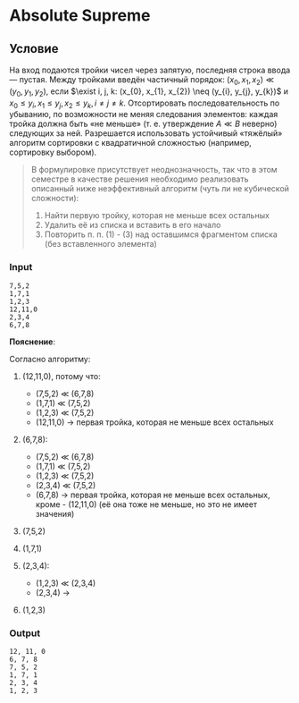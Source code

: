 # Absolute Supreme

## Условие

На вход подаются тройки чисел через запятую, последняя строка ввода — пустая. Между тройками введён частичный порядок: $(x_{0}, x_{1}, x_{2}) \ll (y_{0}, y_{1}, y_{2})$, если $\exist i, j, k: (x_{0}, x_{1}, x_{2}) \neq (y_{i}, y_{j}, y_{k})$ и $x_{0} \leq y_{i}, x_{1} \leq y_{j}, x_{2} \leq y_{k}, i \neq j \neq k$. Отсортировать последовательность по убыванию, по возможности не меняя следования элементов: каждая тройка должна быть «не меньше» (т. е. утверждение $A \ll B$ неверно) следующих за ней. Разрешается использовать устойчивый «тяжёлый» алгоритм
сортировки с квадратичной сложностью (например, сортировку выбором).

> В формулировке присутствует неоднозначность, так что в этом семестре в качестве решения необходимо реализовать описанный ниже неэффективный алгоритм (чуть ли не кубической сложности):
> 1. Найти первую тройку, которая не меньше всех остальных
> 2. Удалить её из списка и вставить в его начало
> 3. Повторить п. п. (1) - (3) над оставшимся фрагментом списка (без вставленного элемента)

### Input

```
7,5,2
1,7,1
1,2,3
12,11,0
2,3,4
6,7,8
```

**Пояснение**:

Согласно алгоритму:

1. (12,11,0), потому что:
    - (7,5,2) ≪ (6,7,8)
    - (1,7,1) ≪ (7,5,2)
    - (1,2,3) ≪ (7,5,2)
    - (12,11,0) → первая тройка, которая не меньше всех остальных

2. (6,7,8):
    - (7,5,2) ≪ (6,7,8)
    - (1,7,1) ≪ (7,5,2)
    - (1,2,3) ≪ (7,5,2)
    - (2,3,4) ≪ (7,5,2)
    - (6,7,8) → первая тройка, которая не меньше всех остальных, кроме  - (12,11,0) (её она тоже не меньше, но это не имеет значения)

3. (7,5,2)

4. (1,7,1)

5. (2,3,4):
    - (1,2,3) ≪ (2,3,4)
    - (2,3,4) →

6. (1,2,3)

### Output

```
12, 11, 0
6, 7, 8
7, 5, 2
1, 7, 1
2, 3, 4
1, 2, 3
```

